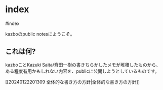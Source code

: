 # index

#index

kazboのpublic notesにようこそ。

## これは何?

kazboことKazuki Saita/斉田一樹の書きちらかしたメモが堆積したものから、ある程度有用かもしれない内容を、publicに公開しようとしているものです。

[[20240122201309 全体的な書き方の方針|全体的な書き方の方針]]
